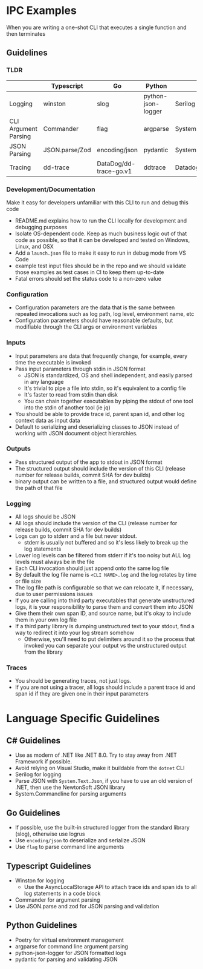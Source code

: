# IPC Examples

When you are writing a one-shot CLI that executes a single function and then terminates

## Guidelines

### TLDR

|                      | Typescript     | Go                     | Python             | C#                 |
|----------------------|----------------|------------------------|--------------------|--------------------|
| Logging              | winston        | slog                   | python-json-logger | Serilog            |
| CLI Argument Parsing | Commander      | flag                   | argparse           | System.Commandline |
| JSON Parsing         | JSON.parse/Zod | encoding/json          | pydantic           | System.Text.Json   |
| Tracing              | dd-trace       | DataDog/dd-trace-go.v1 | ddtrace            | Datadog.Trace      |


### Development/Documentation

Make it easy for developers unfamiliar with this CLI to run and debug this code

 * README.md explains how to run the CLI locally for development and debugging purposes 
 * Isolate OS-dependent code. Keep as much business logic out of that code as possible, so that it can be developed and tested on Windows, Linux, and OSX
 * Add a `launch.json` file to make it easy to run in debug mode from VS Code
 * example test input files should be in the repo and we should validate those examples as test cases in CI to keep them up-to-date
 * Fatal errors should set the status code to a non-zero value

### Configuration

 * Configuration parameters are the data that is the same between repeated invocations such as log path, log level, environment name, etc
 * Configuration parameters should have reasonable defaults, but modifiable through the CLI args or environment variables

### Inputs

 * Input parameters are data that frequently change, for example, every time the executable is invoked
 * Pass input parameters through stdin in JSON format
   * JSON is standardized, OS and shell independent, and easily parsed in any language
   * It's trivial to pipe a file into stdin, so it's equivalent to a config file
   * It's faster to read from stdin than disk
   * You can chain together executables by piping the stdout of one tool into the stdin of another tool (ie jq)
 * You should be able to provide trace id, parent span id, and other log context data as input data
 * Default to serializing and deserializing classes to JSON instead of working with JSON document object hierarchies.

### Outputs

 * Pass structured output of the app to stdout in JSON format
 * The structured output should include the version of this CLI (release number for release builds, commit SHA for dev builds)
 * binary output can be written to a file, and structured output would define the path of that file

### Logging

 * All logs should be JSON
 * All logs should include the version of the CLI (release number for release builds, commit SHA for dev builds)
 * Logs can go to stderr and a file but never stdout.
   * stderr is usually not buffered and so it's less likely to break up the log statements
 * Lower log levels can be filtered from stderr if it's too noisy but ALL log levels must always be in the file
 * Each CLI invocation should just append onto the same log file
 * By default the log file name is `<CLI NAME>.log` and the log rotates by time or file size
 * The log file path is configurable so that we can relocate it, if necessary, due to user permissions issues
  * If you are calling into third party executables that generate unstructured logs, it is your responsibility to parse them and convert them into JSON
  * Give them their own span ID, and source name, but it's okay to include them in your own log file
 * If a third party library is dumping unstructured text to your stdout, find a way to redirect it into your log stream somehow
   * Otherwise, you'll need to put delimiters around it so the process that invoked you can separate your output vs the unstructured output from the library
 
 ### Traces

 * You should be generating traces, not just logs.
 * If you are not using a tracer, all logs should include a parent trace id and span id if they are given one in their input parameters

# Language Specific Guidelines

## C# Guidelines

* Use as modern of .NET like .NET 8.0. Try to stay away from .NET Framework if possible.
* Avoid relying on Visual Studio, make it buildable from the `dotnet` CLI
* Serilog for logging
* Parse JSON with `System.Text.Json`, if you have to use an old version of .NET, then use the NewtonSoft JSON library
* System.Commandline for parsing arguments

## Go Guidelines

* If possible, use the built-in structured logger from the standard library (slog), otherwise use logrus
* Use `encoding/json` to deserialize and serialize JSON
* Use `flag` to parse command line arguments

## Typescript Guidelines

* Winston for logging
  * Use the AsyncLocalStorage API to attach trace ids and span ids to all log statements in a code block
* Commander for argument parsing
* Use JSON.parse and zod for JSON parsing and validation

## Python Guidelines
* Poetry for virtual environment management
* argparse for command line argument parsing
* python-json-logger for JSON formatted logs
* pydantic for parsing and validating JSON